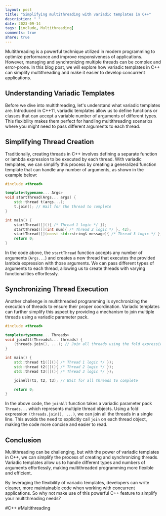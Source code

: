 ```yaml
---
layout: post
title: "Simplifying multithreading with variadic templates in C++"
description: " "
date: 2023-09-14
tags: [include, Multithreading]
comments: true
share: true
---
```


Multithreading is a powerful technique utilized in modern programming to optimize performance and improve responsiveness of applications. However, managing and synchronizing multiple threads can be complex and error-prone. In this blog post, we will explore how variadic templates in C++ can simplify multithreading and make it easier to develop concurrent applications.

## Understanding Variadic Templates

Before we dive into multithreading, let's understand what variadic templates are. Introduced in C++11, variadic templates allow us to define functions or classes that can accept a variable number of arguments of different types. This flexibility makes them perfect for handling multithreading scenarios where you might need to pass different arguments to each thread.

## Simplifying Thread Creation

Traditionally, creating threads in C++ involves defining a separate function or lambda expression to be executed by each thread. With variadic templates, we can simplify this process by creating a generalized function template that can handle any number of arguments, as shown in the example below:

```cpp
#include <thread>

template<typename... Args>
void startThread(Args... args) {
    std::thread t(args...);
    t.join(); // Wait for the thread to complete
}

int main() {
    startThread([](){ /* Thread 1 logic */ });
    startThread([](int num){ /* Thread 2 logic */ }, 42);
    startThread([](const std::string& message){ /* Thread 3 logic */ }, "Hello");
    return 0;
}
```

In the code above, the `startThread` function accepts any number of arguments (`Args...`) and creates a new thread that executes the provided lambda expression with those arguments. We can pass different types of arguments to each thread, allowing us to create threads with varying functionalities effortlessly.

## Synchronizing Thread Execution

Another challenge in multithreaded programming is synchronizing the execution of threads to ensure their proper coordination. Variadic templates can further simplify this aspect by providing a mechanism to join multiple threads using a variadic parameter pack.

```cpp
#include <thread>

template<typename... Threads>
void joinAll(Threads&... threads) {
    (threads.join(), ...); // Join all threads using the fold expression
}

int main() {
    std::thread t1([](){ /* Thread 1 logic */ });
    std::thread t2([](){ /* Thread 2 logic */ });
    std::thread t3([](){ /* Thread 3 logic */ });

    joinAll(t1, t2, t3); // Wait for all threads to complete

    return 0;
}
```

In the above code, the `joinAll` function takes a variadic parameter pack `Threads...` which represents multiple thread objects. Using a fold expression `(threads.join(), ...)`, we can join all the threads in a single line. This avoids the need to explicitly call `join` on each thread object, making the code more concise and easier to read.

## Conclusion

Multithreading can be challenging, but with the power of variadic templates in C++, we can simplify the process of creating and synchronizing threads. Variadic templates allow us to handle different types and numbers of arguments effortlessly, making multithreaded programming more flexible and efficient.

By leveraging the flexibility of variadic templates, developers can write cleaner, more maintainable code when working with concurrent applications. So why not make use of this powerful C++ feature to simplify your multithreading needs?

#C++ #Multithreading